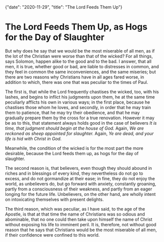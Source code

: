 {"date": "2020-11-29", "title": "The Lord Feeds Them Up"}

# The Lord Feeds Them Up, as Hogs for the Day of Slaughter

But why does he say that we would be the most miserable of all men, as if the lot of the Christian were worse than that of the wicked? For all things, says Solomon, happen alike to the good and to the bad. I answer, that all men, it is true, whether good or bad, are liable to distresses in common, and they feel in common the same inconveniences, and the same miseries; but there are two reasons why Christians have in all ages fared worse, in addition to which, there was one that was peculiar to the times of Paul.

The first is, that while the Lord frequently chastises the wicked, too, with his lashes, and begins to inflict his judgments upon them, he at the same time peculiarly afflicts his own in various ways; in the first place, because he chastises those whom he loves, and secondly, in order that he may train them to patience, that he may try their obedience, and that he may gradually prepare them by the cross for a true renovation. However it may be as to this, that statement always holds good in the case of believers *It is time, that judgment should begin at the house of God.* Again, *We are reckoned as sheep appointed for slaughter.* Again, *Ye are dead, and your life is hid with Christ in God.*

Meanwhile, the condition of the wicked is for the most part the more desirable, because the Lord feeds them up, as hogs for the day of slaughter.

The second reason is, that believers, even though they should abound in riches and in blessings of every kind, they nevertheless do not go to excess, and do not gormandize at their ease; in fine, they do not enjoy the world, as unbelievers do, but go forward with anxiety, constantly groaning, partly from a consciousness of their weakness, and partly from an eager longing for the future life. Unbelievers, on the other hand, are wholly intent on intoxicating themselves with present delights.

The third reason, which was peculiar, as I have said, to the age of the Apostle, is that at that time the name of Christians was so odious and abominable, that no one could then take upon himself the name of Christ without exposing his life to imminent peril. It is, therefore, not without good reason that he says that Christians would be the most miserable of all men, if their confidence were confined to this world.
